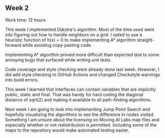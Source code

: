 ## Week 2

Work time: 12 hours

This week I implemented Dijkstra's algorithm. Most of the time used went into figuring 
out how to handle neighbors on a grid. I opted to use a heuristic function of h(x) = 0 to 
make implementing A* algorithm straight-forward while avoiding copy-pasting code.

Implementing A* algorithm proved more difficult than expected due to some annoying 
bugs that surfaced while writing unit tests.

Code coverage and style checking were already done last week. However, I did
add style checking to GitHub Actions and changed Checkstyle warnings into build errors.

This week I learned that interfaces can contain variables that are implicitly 
public, static and final. That was handy for hard coding the diagonal distance of
sqrt(2) and making it available to all path-finding algorithms.

Next week I am going to look into implementing Jump Point Search and hopefully
visualizing the algorithms to see the difference in nodes visited.
Something I am unsure about the licensing on Moving AI Labs map files and especially
whether or not redistribution is permitted. Including some of the maps to the repository
would make automated testing easier.